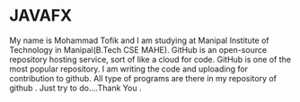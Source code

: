 # JAVAFX
My name is Mohammad Tofik and I am studying at Manipal Institute of Technology in Manipal(B.Tech CSE MAHE). GitHub is an open-source repository hosting service, sort of like a cloud for code. GitHub is one of the most popular repository. I am writing the code and uploading for contribution to github. All type of programs are there in my repository of github . Just try to do....Thank You .

